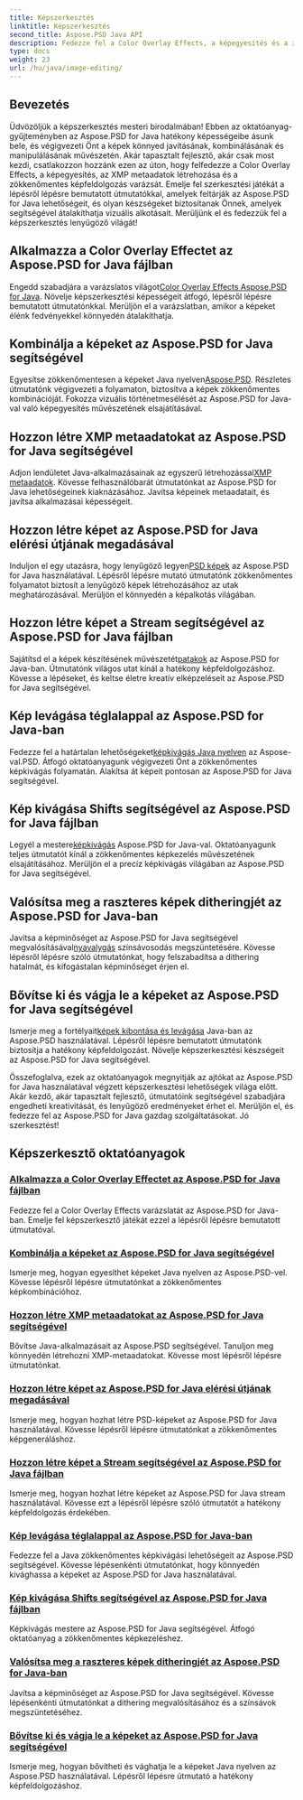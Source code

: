 ```yaml
---
title: Képszerkesztés
linktitle: Képszerkesztés
second_title: Aspose.PSD Java API
description: Fedezze fel a Color Overlay Effects, a képegyesítés és a zökkenőmentes képfeldolgozás varázsát az Aspose.PSD segítségével. Emelje fel képszerkesztő játékát útmutatóinkkal.
type: docs
weight: 23
url: /hu/java/image-editing/
---
```

## Bevezetés 

Üdvözöljük a képszerkesztés mesteri birodalmában! Ebben az oktatóanyag-gyűjteményben az Aspose.PSD for Java hatékony képességeibe ásunk bele, és végigvezeti Önt a képek könnyed javításának, kombinálásának és manipulálásának művészetén. Akár tapasztalt fejlesztő, akár csak most kezdi, csatlakozzon hozzánk ezen az úton, hogy felfedezze a Color Overlay Effects, a képegyesítés, az XMP metaadatok létrehozása és a zökkenőmentes képfeldolgozás varázsát. Emelje fel szerkesztési játékát a lépésről lépésre bemutatott útmutatókkal, amelyek feltárják az Aspose.PSD for Java lehetőségeit, és olyan készségeket biztosítanak Önnek, amelyek segítségével átalakíthatja vizuális alkotásait. Merüljünk el és fedezzük fel a képszerkesztés lenyűgöző világát!

## Alkalmazza a Color Overlay Effectet az Aspose.PSD for Java fájlban

 Engedd szabadjára a varázslatos világot[Color Overlay Effects Aspose.PSD for Java](./color-overlay-effect/). Növelje képszerkesztési képességeit átfogó, lépésről lépésre bemutatott útmutatónkkal. Merüljön el a varázslatban, amikor a képeket élénk fedvényekkel könnyedén átalakíthatja.

## Kombinálja a képeket az Aspose.PSD for Java segítségével

 Egyesítse zökkenőmentesen a képeket Java nyelven[Aspose.PSD](./combine-images/). Részletes útmutatónk végigvezeti a folyamaton, biztosítva a képek zökkenőmentes kombinációját. Fokozza vizuális történetmesélését az Aspose.PSD for Java-val való képegyesítés művészetének elsajátításával.

## Hozzon létre XMP metaadatokat az Aspose.PSD for Java segítségével

 Adjon lendületet Java-alkalmazásainak az egyszerű létrehozással[XMP metaadatok](./create-xmp-metadata/). Kövesse felhasználóbarát útmutatónkat az Aspose.PSD for Java lehetőségeinek kiaknázásához. Javítsa képeinek metaadatait, és javítsa alkalmazásai képességeit.

## Hozzon létre képet az Aspose.PSD for Java elérési útjának megadásával

 Induljon el egy utazásra, hogy lenyűgöző legyen[PSD képek](./create-image-by-setting-path/) az Aspose.PSD for Java használatával. Lépésről lépésre mutató útmutatónk zökkenőmentes folyamatot biztosít a lenyűgöző képek létrehozásához az utak meghatározásával. Merüljön el könnyedén a képalkotás világában.

## Hozzon létre képet a Stream segítségével az Aspose.PSD for Java fájlban

 Sajátítsd el a képek készítésének művészetét[patakok](./create-image-using-stream/) az Aspose.PSD for Java-ban. Útmutatónk világos utat kínál a hatékony képfeldolgozáshoz. Kövesse a lépéseket, és keltse életre kreatív elképzeléseit az Aspose.PSD for Java segítségével.

## Kép levágása téglalappal az Aspose.PSD for Java-ban

 Fedezze fel a határtalan lehetőségeket[képkivágás Java nyelven](./crop-image-by-rectangle/) az Aspose-val.PSD. Átfogó oktatóanyagunk végigvezeti Önt a zökkenőmentes képkivágás folyamatán. Alakítsa át képeit pontosan az Aspose.PSD for Java segítségével.

## Kép kivágása Shifts segítségével az Aspose.PSD for Java fájlban

 Legyél a mestere[képkivágás](./crop-image-by-shifts/) Aspose.PSD for Java-val. Oktatóanyagunk teljes útmutatót kínál a zökkenőmentes képkezelés művészetének elsajátításához. Merüljön el a precíz képkivágás világában az Aspose.PSD for Java segítségével.

## Valósítsa meg a raszteres képek ditheringjét az Aspose.PSD for Java-ban

 Javítsa a képminőséget az Aspose.PSD for Java segítségével megvalósításával[nyavalygás](./implement-dithering/) színsávosodás megszüntetésére. Kövesse lépésről lépésre szóló útmutatónkat, hogy felszabadítsa a dithering hatalmát, és kifogástalan képminőséget érjen el.

## Bővítse ki és vágja le a képeket az Aspose.PSD for Java segítségével

 Ismerje meg a fortélyait[képek kibontása és levágása](./expand-and-crop-images/) Java-ban az Aspose.PSD használatával. Lépésről lépésre bemutatott útmutatónk biztosítja a hatékony képfeldolgozást. Növelje képszerkesztési készségeit az Aspose.PSD for Java segítségével.

Összefoglalva, ezek az oktatóanyagok megnyitják az ajtókat az Aspose.PSD for Java használatával végzett képszerkesztési lehetőségek világa előtt. Akár kezdő, akár tapasztalt fejlesztő, útmutatóink segítségével szabadjára engedheti kreativitását, és lenyűgöző eredményeket érhet el. Merüljön el, és fedezze fel az Aspose.PSD for Java gazdag szolgáltatásokat. Jó szerkesztést!
## Képszerkesztő oktatóanyagok
### [Alkalmazza a Color Overlay Effectet az Aspose.PSD for Java fájlban](./color-overlay-effect/)
Fedezze fel a Color Overlay Effects varázslatát az Aspose.PSD for Java-ban. Emelje fel képszerkesztő játékát ezzel a lépésről lépésre bemutatott útmutatóval.
### [Kombinálja a képeket az Aspose.PSD for Java segítségével](./combine-images/)
Ismerje meg, hogyan egyesíthet képeket Java nyelven az Aspose.PSD-vel. Kövesse lépésről lépésre útmutatónkat a zökkenőmentes képkombinációhoz.
### [Hozzon létre XMP metaadatokat az Aspose.PSD for Java segítségével](./create-xmp-metadata/)
Bővítse Java-alkalmazásait az Aspose.PSD segítségével. Tanuljon meg könnyedén létrehozni XMP-metaadatokat. Kövesse most lépésről lépésre útmutatónkat.
### [Hozzon létre képet az Aspose.PSD for Java elérési útjának megadásával](./create-image-by-setting-path/)
Ismerje meg, hogyan hozhat létre PSD-képeket az Aspose.PSD for Java használatával. Kövesse lépésről lépésre útmutatónkat a zökkenőmentes képgeneráláshoz.
### [Hozzon létre képet a Stream segítségével az Aspose.PSD for Java fájlban](./create-image-using-stream/)
Ismerje meg, hogyan hozhat létre képeket az Aspose.PSD for Java stream használatával. Kövesse ezt a lépésről lépésre szóló útmutatót a hatékony képfeldolgozás érdekében.
### [Kép levágása téglalappal az Aspose.PSD for Java-ban](./crop-image-by-rectangle/)
Fedezze fel a Java zökkenőmentes képkivágási lehetőségeit az Aspose.PSD segítségével. Kövesse lépésenkénti útmutatónkat, hogy könnyedén kivághassa a képeket az Aspose.PSD for Java használatával.
### [Kép kivágása Shifts segítségével az Aspose.PSD for Java fájlban](./crop-image-by-shifts/)
Képkivágás mestere az Aspose.PSD for Java segítségével. Átfogó oktatóanyag a zökkenőmentes képkezeléshez.
### [Valósítsa meg a raszteres képek ditheringjét az Aspose.PSD for Java-ban](./implement-dithering/)
Javítsa a képminőséget az Aspose.PSD for Java segítségével. Kövesse lépésenkénti útmutatónkat a dithering megvalósításához és a színsávok megszüntetéséhez.
### [Bővítse ki és vágja le a képeket az Aspose.PSD for Java segítségével](./expand-and-crop-images/)
Ismerje meg, hogyan bővítheti és vághatja le a képeket Java nyelven az Aspose.PSD használatával. Lépésről lépésre útmutató a hatékony képfeldolgozáshoz.